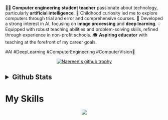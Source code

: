 👨‍💻 **Computer engineering student teacher** passionate about technology, particularly **artificial intelligence**. 🤖 Childhood curiosity led me to explore computers through trial and error and comprehensive courses. 🚀 Developed a strong interest in AI, focusing on **image processing** and **deep learning**. 💡 Equipped with robust teaching abilities and problem-solving skills, refined through experience in non-profit schools. 🎓 **Aspiring educator** with teaching at the forefront of my career goals.

#AI #DeepLearning #ComputerEngineering #ComputerVision🌟





<div align="center">

[![Naereen's github trophy](https://github-profile-trophy.vercel.app/?username=arshia00J&row=1)](https://github.com/ryo-ma/github-profile-trophy)

</div>


<h2><details>
  <summary>Github Stats</summary>
  <br>
<div align="center">

[![Arshia's GitHub stats](https://github-readme-stats.vercel.app/api?username=arshia00J&show_icons=true&theme=dracula)](https://github.com/anuraghazra/github-readme-stats)

[![Top Langs](https://github-readme-stats.vercel.app/api/top-langs/?username=arshia00J&layout=compact)](https://github.com/anuraghazra/github-readme-stats)

</div>  
</details></h2>

# My Skills

<p align="center">
  <a href="https://skillicons.dev">
    <img src="https://skillicons.dev/icons?i=git,c,cpp,dotnet,github,ps,py,linux,opencv" />
  </a>
</p>
